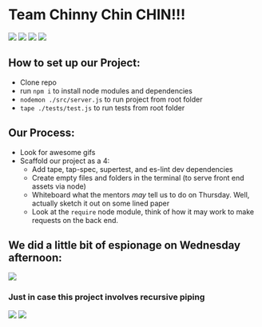 # Team Chinny Chin CHIN!!!

![](https://giphy.com/gifs/paulmccartney-80s-chin-chinup-xTiTnzR3oXDcFea0NO)
![](https://giphy.com/gifs/reaction-a5viI92PAF89q)
![](https://giphy.com/gifs/andrea-8lQyyys3SGBoUUxrUp)
![](https://giphy.com/gifs/retro-KVb5pdqZsNaKs)

## How to set up our Project:

- Clone repo
- run `npm i` to install node modules and dependencies
- `nodemon ./src/server.js` to run project from root folder
- `tape ./tests/test.js` to run tests from root folder

## Our Process:

- Look for awesome gifs
- Scaffold our project as a 4:
  - Add tape, tap-spec, supertest, and es-lint dev dependencies
  - Create empty files and folders in the terminal (to serve front end assets via node)
  - Whiteboard what the mentors _may_ tell us to do on Thursday. Well, actually sketch it out on some lined paper
  - Look at the `require` node module, think of how it may work to make requests on the back end.

## We did a little bit of espionage on Wednesday afternoon:

![](https://giphy.com/gifs/chris-highqualitygifs-hansen-ba5g4ID9g5cT6)

### Just in case this project involves recursive piping

![](https://giphy.com/gifs/humor-serious-fractal-3o6fJbxcUKYMDM4uLC)
![](https://giphy.com/gifs/season-15-the-simpsons-15x5-3orif3H5piwSgUOZj2)
